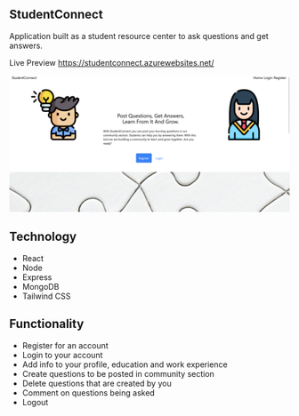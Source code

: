 ## StudentConnect

Application built as a student resource center to ask questions and get answers.

Live Preview https://studentconnect.azurewebsites.net/

<img src="./client/public/sc.png"/>

## Technology

- React
- Node
- Express
- MongoDB
- Tailwind CSS

## Functionality

- Register for an account
- Login to your account
- Add info to your profile, education and work experience
- Create questions to be posted in community section
- Delete questions that are created by you
- Comment on questions being asked
- Logout